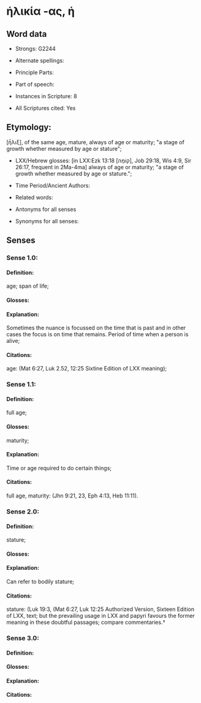 # ἡλικία -ας, ἡ

<!-- Status: S2=NeedsReview -->
<!-- Lexica used for edits:BDAG; LN   -->

## Word data

* Strongs: G2244

* Alternate spellings:



* Principle Parts: 


* Part of speech: 


* Instances in Scripture: 8

* All Scriptures cited: Yes

## Etymology: 

[ἧλιξ], of the same age, mature, always of age or maturity; "a stage of growth whether measured by age or stature";

* LXX/Hebrew glosses: 
[in LXX:Ezk 13:18 [קוֹמָה], Job 29:18, Wis 4:9, Sir 26:17, frequent in 2Ma-4ma] always of age or maturity; "a stage of growth whether measured by age or stature.";


* Time Period/Ancient Authors: 


* Related words: 

* Antonyms for all senses

* Synonyms for all senses: 


## Senses 


### Sense  1.0: 

#### Definition: 

age; span of life; 

#### Glosses:

#### Explanation:

Sometimes the nuance is focussed on the time that is past and in other cases the focus is on time that remains. Period of time when a person is alive;

#### Citations: 

age: (Mat 6:27, Luk 2.52, 12:25 Sixtine Edition of LXX meaning); 

### Sense  1.1: 

#### Definition: 

full age;

#### Glosses: 

maturity;

#### Explanation: 

Time or age required to do certain things;

#### Citations: 

full age, maturity: (Jhn 9:21, 23, Eph 4:13, Heb 11:11).

### Sense  2.0: 

#### Definition: 

stature;

#### Glosses: 



#### Explanation: 

Can refer to bodily stature;


#### Citations: 

stature: (Luk 19:3, (Mat 6:27, Luk 12:25 Authorized Version, Sixteen Edition of LXX, text; but the prevailing usage in LXX and papyri favours the former meaning in these doubtful passages; compare commentaries.†


### Sense  3.0: 

#### Definition: 

#### Glosses: 


#### Explanation: 


#### Citations: 


